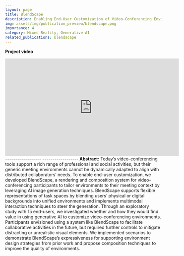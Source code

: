 ```yaml
---
layout: page
title: BlendScape
description: Enabling End-User Customization of Video-Conferencing Environments Through Generative AI
img: assets/img/publication_preview/blendscape.png
importance: 4
category: Mixed Reality, Generative AI
related_publications: blendscape
---
```

<b> Project video </b>
<iframe width="560" height="315" src="https://www.youtube.com/embed/maqZbVyuGBA?si=g82N-Nx9sO-SPeX7" title="BlendScape" frameborder="0" allow="accelerometer; autoplay; clipboard-write; encrypted-media; gyroscope; picture-in-picture; web-share" allowfullscreen></iframe>
------------------
<!-- <b> Talk video at UIST 2024</b>
<iframe width="560" height="315" src="https://www.youtube.com/embed/NSkYi8Fi0jg?si=cODjJLnUfqQ1kezx" title="YouTube video player" frameborder="0" allow="accelerometer; autoplay; clipboard-write; encrypted-media; gyroscope; picture-in-picture; web-share" allowfullscreen></iframe> -->
------------------
<b> Abstract: </b>
Today’s video-conferencing tools support a rich range of professional and social activities, but their generic meeting environments cannot be dynamically adapted to align with distributed collaborators’ needs. To enable end-user customization, we developed BlendScape, a rendering and composition system for video-conferencing participants to tailor environments to their meeting context by leveraging AI image generation techniques. BlendScape supports flexible representations of task spaces by blending users’ physical or digital backgrounds into unified environments and implements multimodal interaction techniques to steer the generation. Through an exploratory study with 15 end-users, we investigated whether and how they would find value in using generative AI to customize video-conferencing environments. Participants envisioned using a system like BlendScape to facilitate collaborative activities in the future, but required further controls to mitigate distracting or unrealistic visual elements. We implemented scenarios to demonstrate BlendScape’s expressiveness for supporting environment design strategies from prior work and propose composition techniques to improve the quality of environments.